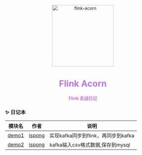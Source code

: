 <p align="center">
  <a href="https://github.com/ispong/flink-acorn" style="border-bottom: none !important;">
    <img alt="flink-acorn" width="200" src="https://github.com/ispong/flink-acorn/raw/main/logo.png">
  </a>
</p>

<h1 align="center">
    <font color="#be73f1">Flink Acorn</font>
</h1>

<h4 align="center">
    <font color="#be73f1">Flink 实战日记</font>
</h4>

### ✨ 日记本

| 模块名  | 作者 | 说明 |
| --- | --- | --- |
| [demo1](./demo1/README.md) | [ispong](https://github.com/ispong) | 实现kafka同步到flink，再同步到kafka|
| [demo2](./demo2/README.md) | [ispong](https://github.com/ispong) | kafka输入csv格式数据,保存到mysql|
